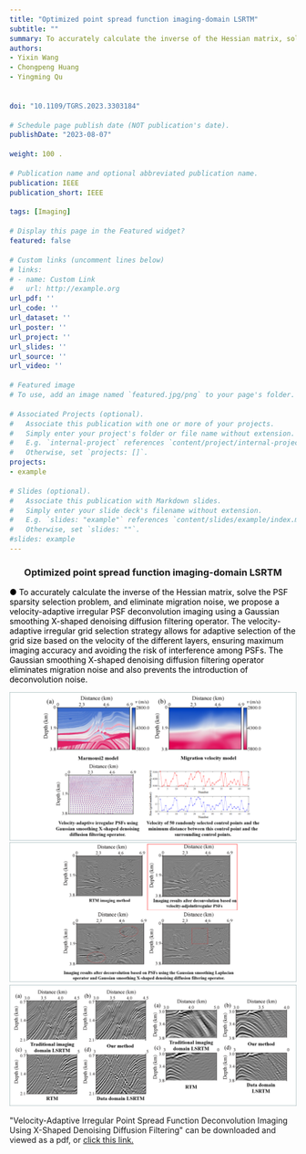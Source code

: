 ```yaml
---
title: "Optimized point spread function imaging-domain LSRTM"
subtitle: ""
summary: To accurately calculate the inverse of the Hessian matrix, solve the PSF sparsity selection problem, and eliminate migration noise, we propose a velocity-adaptive irregular PSF deconvolution imaging using a Gaussian smoothing X-shaped denoising diffusion filtering operator. 
authors:
- Yixin Wang
- Chongpeng Huang
- Yingming Qu


doi: "10.1109/TGRS.2023.3303184"

# Schedule page publish date (NOT publication's date).
publishDate: "2023-08-07"

weight: 100 .

# Publication name and optional abbreviated publication name.
publication: IEEE
publication_short: IEEE 

tags: [Imaging]

# Display this page in the Featured widget?
featured: false

# Custom links (uncomment lines below)
# links:
# - name: Custom Link
#   url: http://example.org
url_pdf: ''
url_code: ''
url_dataset: ''
url_poster: ''
url_project: ''
url_slides: ''
url_source: ''
url_video: ''

# Featured image
# To use, add an image named `featured.jpg/png` to your page's folder. 

# Associated Projects (optional).
#   Associate this publication with one or more of your projects.
#   Simply enter your project's folder or file name without extension.
#   E.g. `internal-project` references `content/project/internal-project/index.md`.
#   Otherwise, set `projects: []`.
projects:
- example

# Slides (optional).
#   Associate this publication with Markdown slides.
#   Simply enter your slide deck's filename without extension.
#   E.g. `slides: "example"` references `content/slides/example/index.md`.
#   Otherwise, set `slides: ""`.
#slides: example
---
```


### <center>Optimized point spread function imaging-domain LSRTM<center>

 <font color=black> ● To accurately calculate the inverse of the Hessian matrix, solve the PSF sparsity selection problem, and eliminate migration noise, we propose a velocity-adaptive irregular PSF deconvolution imaging using a Gaussian smoothing X-shaped denoising diffusion filtering operator. The velocity-adaptive irregular grid selection strategy allows for adaptive selection of the grid size based on the velocity of the different layers, ensuring maximum imaging accuracy and avoiding the risk of interference among PSFs. The Gaussian smoothing X-shaped denoising diffusion filtering operator eliminates migration noise and also prevents the introduction of deconvolution noise.</font>

<div style="text-align: center;">
  <img src="./Optimized point spread function imaging-domain LSRTM.assets/topic15pic1.png" alt="Image Alt Text" style="max-width: 100%; height: auto;">
</div>
<div style="text-align: center;">
  <img src="./Optimized point spread function imaging-domain LSRTM.assets/topic15pic2.png" alt="Image Alt Text" style="max-width: 100%; height: auto;">
</div>
<div style="text-align: center;">
  <img src="./Optimized point spread function imaging-domain LSRTM.assets/topic15pic3.png" alt="Image Alt Text" style="max-width: 100%; height: auto;">
</div>



"Velocity-Adaptive Irregular Point Spread Function Deconvolution Imaging Using X-Shaped Denoising Diffusion Filtering" can be downloaded and viewed as a pdf, or [click this link.](https://ieeexplore.ieee.org/document/10210619)
